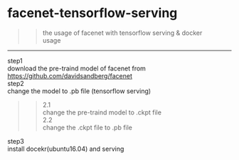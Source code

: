 # facenet-tensorflow-serving
>>the usage of facenet with tensorflow serving & docker<br> 
usage<br> 
------
step1<br> 
download the pre-traind model of facenet from https://github.com/davidsandberg/facenet<br> 
step2<br> 
change the model to .pb file (tensorflow serving)<br> 
>>2.1<br> 
>>change the pre-traind model to .ckpt file <br> 
>>2.2<br> 
>>change the .ckpt file to .pb file<br> 

step3<br>
install docekr(ubuntu16.04) and serving<br>
